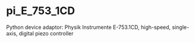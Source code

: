 # pi_E_753_1CD
Python device adaptor: Physik Instrumente E-753.1CD, high-speed, single-axis, digital piezo controller
